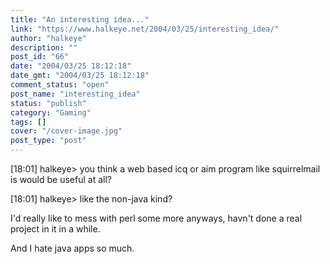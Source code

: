 ```yaml
---
title: "An interesting idea..."
link: "https://www.halkeye.net/2004/03/25/interesting_idea/"
author: "halkeye"
description: ""
post_id: "66"
date: "2004/03/25 18:12:18"
date_gmt: "2004/03/25 18:12:18"
comment_status: "open"
post_name: "interesting_idea"
status: "publish"
category: "Gaming"
tags: []
cover: "/cover-image.jpg"
post_type: "post"
---
```


[18:01] halkeye> you think a web based icq or aim program like squirrelmail is would be useful at all?  

[18:01] halkeye> like the non-java kind?

I'd really like to mess with perl some more anyways, havn't done a real project in it in a while.  

And I hate java apps so much.